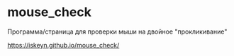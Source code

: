 # mouse_check
Программа/страница для проверки мыши на двойное "прокликивание"

https://iskeyn.github.io/mouse_check/
